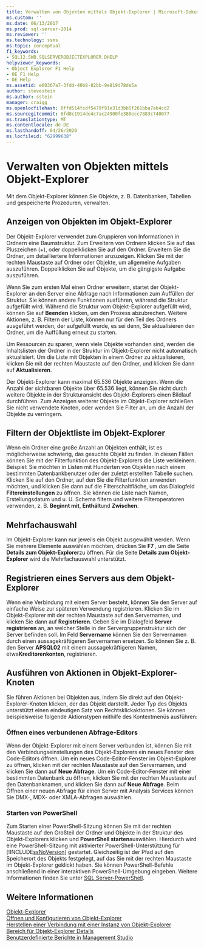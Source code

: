```yaml
---
title: Verwalten von Objekten mittels Objekt-Explorer | Microsoft-Dokumentation
ms.custom: ''
ms.date: 06/13/2017
ms.prod: sql-server-2014
ms.reviewer: ''
ms.technology: ssms
ms.topic: conceptual
f1_keywords:
- SQL12.SWB.SQLSERVEROBJECTEXPLORER.DHELP
helpviewer_keywords:
- Object Explorer F1 Help
- OE F1 Help
- OE Help
ms.assetid: e60367a7-3fdd-40b8-82bb-9e819d78de5a
author: stevestein
ms.author: sstein
manager: craigg
ms.openlocfilehash: 0ffd514fcdf5479f91e31d3bb5f261bba7ab4cd2
ms.sourcegitcommit: 6fd8c1914de4c7ac24900fe388ecc7883c740077
ms.translationtype: MT
ms.contentlocale: de-DE
ms.lasthandoff: 04/26/2020
ms.locfileid: "62999638"
---
```

# <a name="manage-objects-by-using-object-explorer"></a>Verwalten von Objekten mittels Objekt-Explorer
  Mit dem Objekt-Explorer können Sie Objekte, z. B. Datenbanken, Tabellen und gespeicherte Prozeduren, verwalten.  
  
## <a name="viewing-objects-in-object-explorer"></a>Anzeigen von Objekten im Objekt-Explorer  
 Der Objekt-Explorer verwendet zum Gruppieren von Informationen in Ordnern eine Baumstruktur. Zum Erweitern von Ordnern klicken Sie auf das Pluszeichen (+), oder doppelklicken Sie auf den Ordner. Erweitern Sie die Ordner, um detailliertere Informationen anzuzeigen. Klicken Sie mit der rechten Maustaste auf Ordner oder Objekte, um allgemeine Aufgaben auszuführen. Doppelklicken Sie auf Objekte, um die gängigste Aufgabe auszuführen.  
  
 Wenn Sie zum ersten Mal einen Ordner erweitern, startet der Objekt-Explorer an den Server eine Abfrage nach Informationen zum Auffüllen der Struktur. Sie können andere Funktionen ausführen, während die Struktur aufgefüllt wird. Während die Struktur vom Objekt-Explorer aufgefüllt wird, können Sie auf **Beenden** klicken, um den Prozess abzubrechen. Weitere Aktionen, z. B. Filtern der Liste, können nur für den Teil des Ordners ausgeführt werden, der aufgefüllt wurde, es sei denn, Sie aktualisieren den Ordner, um die Auffüllung erneut zu starten.  
  
 Um Ressourcen zu sparen, wenn viele Objekte vorhanden sind, werden die Inhaltslisten der Ordner in der Struktur im Objekt-Explorer nicht automatisch aktualisiert. Um die Liste mit Objekten in einem Ordner zu aktualisieren, klicken Sie mit der rechten Maustaste auf den Ordner, und klicken Sie dann auf **Aktualisieren**.  
  
 Der Objekt-Explorer kann maximal 65.536 Objekte anzeigen. Wenn die Anzahl der sichtbaren Objekte über 65.536 liegt, können Sie nicht durch weitere Objekte in der Strukturansicht des Objekt-Explorers einen Bildlauf durchführen. Zum Anzeigen weiterer Objekte im Objekt-Explorer schließen Sie nicht verwendete Knoten, oder wenden Sie Filter an, um die Anzahl der Objekte zu verringern.  
  
## <a name="filtering-the-list-of-objects-in-object-explorer"></a>Filtern der Objektliste im Objekt-Explorer  
 Wenn ein Ordner eine große Anzahl an Objekten enthält, ist es möglicherweise schwierig, das gesuchte Objekt zu finden. In diesen Fällen können Sie mit der Filterfunktion des Objekt-Explorers die Liste verkleinern. Beispiel: Sie möchten in Listen mit Hunderten von Objekten nach einem bestimmten Datenbankbenutzer oder der zuletzt erstellten Tabelle suchen. Klicken Sie auf den Ordner, auf den Sie die Filterfunktion anwenden möchten, und klicken Sie dann auf die Filterschaltfläche, um das Dialogfeld **Filtereinstellungen** zu öffnen. Sie können die Liste nach Namen, Erstellungsdatum und u. U. Schema filtern und weitere Filteroperatoren verwenden, z. B. **Beginnt mit**, **Enthält**und **Zwischen**.  
  
## <a name="multi-select"></a>Mehrfachauswahl  
 Im Objekt-Explorer kann nur jeweils ein Objekt ausgewählt werden. Wenn Sie mehrere Elemente auswählen möchten, drücken Sie **F7** , um die Seite **Details zum Objekt-Explorer**zu öffnen. Für die Seite **Details zum Objekt-Explorer** wird die Mehrfachauswahl unterstützt.  
  
## <a name="register-a-server-from-object-explorer"></a>Registrieren eines Servers aus dem Objekt-Explorer  
 Wenn eine Verbindung mit einem Server besteht, können Sie den Server auf einfache Weise zur späteren Verwendung registrieren. Klicken Sie im Objekt-Explorer mit der rechten Maustaste auf den Servernamen, und klicken Sie dann auf **Registrieren**. Geben Sie im Dialogfeld **Server registrieren** an, an welcher Stelle in der Servergruppenstruktur sich der Server befinden soll. Im Feld **Servername** können Sie den Servernamen durch einen aussagekräftigeren Servernamen ersetzen. So können Sie z. B. den Server **APSQL02** mit einem aussagekräftigeren Namen, etwa**Kreditorenkonten**, registrieren.  
  
## <a name="performing-actions-on-object-explorer-nodes"></a>Ausführen von Aktionen in Objekt-Explorer-Knoten  
 Sie führen Aktionen bei Objekten aus, indem Sie direkt auf den Objekt-Explorer-Knoten klicken, der das Objekt darstellt. Jeder Typ des Objekts unterstützt einen eindeutigen Satz von Rechtsklickaktionen. Sie können beispielsweise folgende Aktionstypen mithilfe des Kontextmenüs ausführen:  
  
### <a name="open-a-connected-query-editor"></a>Öffnen eines verbundenen Abfrage-Editors  
 Wenn der Objekt-Explorer mit einem Server verbunden ist, können Sie mit den Verbindungseinstellungen des Objekt-Explorers ein neues Fenster des Code-Editors öffnen. Um ein neues Code-Editor-Fenster im Objekt-Explorer zu öffnen, klicken mit der rechten Maustaste auf den Servernamen, und klicken Sie dann auf **Neue Abfrage**. Um ein Code-Editor-Fenster mit einer bestimmten Datenbank zu öffnen, klicken Sie mit der rechten Maustaste auf den Datenbanknamen, und klicken Sie dann auf **Neue Abfrage**. Beim Öffnen einer neuen Abfrage für einen Server mit Analysis Services können Sie DMX-, MDX- oder XMLA-Abfragen auswählen.  
  
### <a name="start-powershell"></a>Starten von PowerShell  
 Zum Starten einer PowerShell-Sitzung können Sie mit der rechten Maustaste auf den Großteil der Ordner und Objekte in der Struktur des Objekt-Explorers klicken und **PowerShell starten**auswählen. Hierdurch wird eine PowerShell-Sitzung mit aktivierter PowerShell-Unterstützung für [!INCLUDE[ssNoVersion](../../includes/ssnoversion-md.md)] gestartet. Gleichzeitig ist der Pfad auf den Speicherort des Objekts festgelegt, auf das Sie mit der rechten Maustaste im Objekt-Explorer geklickt haben. Sie können PowerShell-Befehle anschließend in einer interaktiven PowerShell-Umgebung eingeben. Weitere Informationen finden Sie unter [SQL Server-PowerShell](../../powershell/sql-server-powershell.md).  
  
## <a name="see-also"></a>Weitere Informationen  
 [Objekt-Explorer](object-explorer.md)   
 [Öffnen und Konfigurieren von Objekt-Explorer](open-and-configure-object-explorer.md)   
 [Herstellen einer Verbindung mit einer Instanz von Objekt-Explorer](connect-to-an-instance-from-object-explorer.md)   
 [Bereich für Objekt-Explorer Details](object-explorer-details-pane.md)   
 [Benutzerdefinierte Berichte in Management Studio](custom-reports-in-management-studio.md)  
  
  
